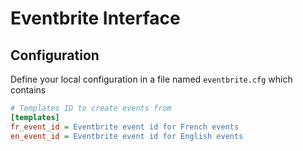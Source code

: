 # Eventbrite Interface

## Configuration

Define your local configuration in a file named `eventbrite.cfg` which contains
```ini
# Templates ID to create events from
[templates]
fr_event_id = Eventbrite event id for French events
en_event_id = Eventbrite event id for English events
```

